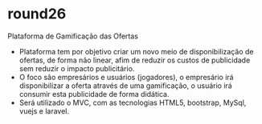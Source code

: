 # round26
Plataforma de Gamificação das Ofertas

- Plataforma tem por objetivo criar um novo meio de disponibilização de ofertas, de forma não linear, afim de reduzir os custos de publicidade sem reduzir o impacto publicitário.
- O foco são empresários e usuários (jogadores), o empresário irá disponibilizar a oferta através de uma gamificação, o usuário irá consumir esta publicidade de forma didática.
- Será utilizado o MVC, com as tecnologias HTML5, bootstrap, MySql, vuejs e laravel.
